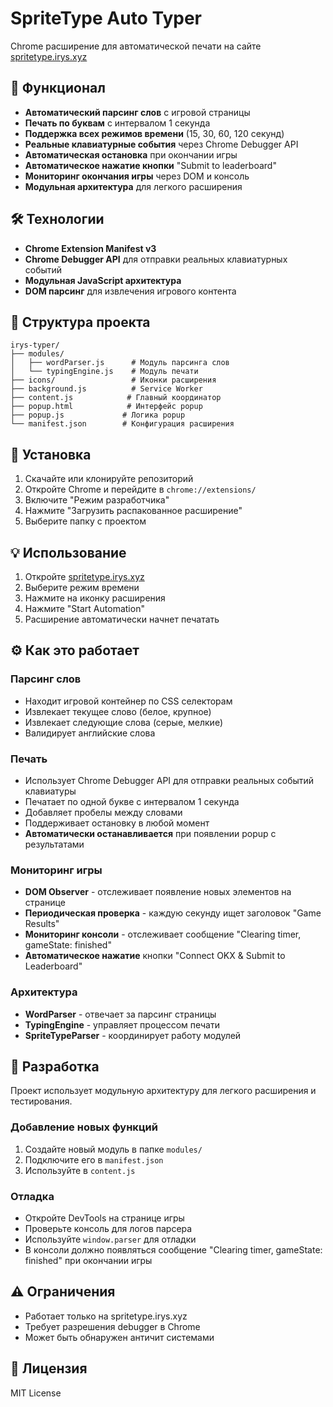 # SpriteType Auto Typer

Chrome расширение для автоматической печати на сайте [spritetype.irys.xyz](https://spritetype.irys.xyz)

## 🎯 Функционал

- **Автоматический парсинг слов** с игровой страницы
- **Печать по буквам** с интервалом 1 секунда
- **Поддержка всех режимов времени** (15, 30, 60, 120 секунд)
- **Реальные клавиатурные события** через Chrome Debugger API
- **Автоматическая остановка** при окончании игры
- **Автоматическое нажатие кнопки** "Submit to leaderboard"
- **Мониторинг окончания игры** через DOM и консоль
- **Модульная архитектура** для легкого расширения

## 🛠️ Технологии

- **Chrome Extension Manifest v3**
- **Chrome Debugger API** для отправки реальных клавиатурных событий
- **Модульная JavaScript архитектура**
- **DOM парсинг** для извлечения игрового контента

## 📁 Структура проекта

```
irys-typer/
├── modules/
│   ├── wordParser.js      # Модуль парсинга слов
│   └── typingEngine.js    # Модуль печати
├── icons/                 # Иконки расширения
├── background.js          # Service Worker
├── content.js            # Главный координатор
├── popup.html            # Интерфейс popup
├── popup.js             # Логика popup
└── manifest.json        # Конфигурация расширения
```

## 🚀 Установка

1. Скачайте или клонируйте репозиторий
2. Откройте Chrome и перейдите в `chrome://extensions/`
3. Включите "Режим разработчика"
4. Нажмите "Загрузить распакованное расширение"
5. Выберите папку с проектом

## 💡 Использование

1. Откройте [spritetype.irys.xyz](https://spritetype.irys.xyz)
2. Выберите режим времени
3. Нажмите на иконку расширения
4. Нажмите "Start Automation"
5. Расширение автоматически начнет печатать

## ⚙️ Как это работает

### Парсинг слов
- Находит игровой контейнер по CSS селекторам
- Извлекает текущее слово (белое, крупное)
- Извлекает следующие слова (серые, мелкие)
- Валидирует английские слова

### Печать
- Использует Chrome Debugger API для отправки реальных событий клавиатуры
- Печатает по одной букве с интервалом 1 секунда
- Добавляет пробелы между словами
- Поддерживает остановку в любой момент
- **Автоматически останавливается** при появлении popup с результатами

### Мониторинг игры
- **DOM Observer** - отслеживает появление новых элементов на странице
- **Периодическая проверка** - каждую секунду ищет заголовок "Game Results"
- **Мониторинг консоли** - отслеживает сообщение "Clearing timer, gameState: finished"
- **Автоматическое нажатие** кнопки "Connect OKX & Submit to Leaderboard"

### Архитектура
- **WordParser** - отвечает за парсинг страницы
- **TypingEngine** - управляет процессом печати  
- **SpriteTypeParser** - координирует работу модулей

## 🔧 Разработка

Проект использует модульную архитектуру для легкого расширения и тестирования.

### Добавление новых функций
1. Создайте новый модуль в папке `modules/`
2. Подключите его в `manifest.json`
3. Используйте в `content.js`

### Отладка
- Откройте DevTools на странице игры
- Проверьте консоль для логов парсера
- Используйте `window.parser` для отладки
- В консоли должно появляться сообщение "Clearing timer, gameState: finished" при окончании игры

## ⚠️ Ограничения

- Работает только на spritetype.irys.xyz
- Требует разрешения debugger в Chrome
- Может быть обнаружен античит системами

## 📝 Лицензия

MIT License
